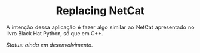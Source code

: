 <h1 align="center">Replacing NetCat</h1>

<p align="justify">A intenção dessa aplicação é fazer algo similar ao NetCat apresentado no livro Black Hat Python, só que em C++.</p>
<i>Status: ainda em desenvolvimento.</i>

